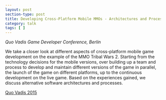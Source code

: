 ```yaml
---
layout: post
section-type: post
title: Developing Cross-Platform Mobile MMOs - Architectures and Processes
category: talk
tags: [ ]
---
```

_Quo Vadis Game Developer Conference, Berlin_

We take a closer look at different aspects of cross-platform mobile game development on the example of the MMO Tribal Wars 2. Starting from the technology decisions for the mobile versions, over building up a team and process to develop and maintain different versions of the game in parallel, the launch of the game on different platforms, up to the continuous development on the live game. Based on the experiences gained, we discuss alternative software architectures and processes.

<a href="http://qvconf.com/content/whats-platform-you">Quo Vadis 2015</a>
